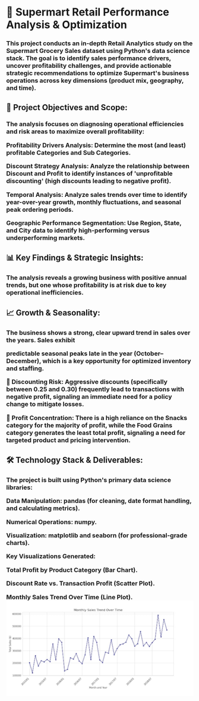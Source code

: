 <h1>🛒 Supermart Retail Performance Analysis & Optimization


<h3>This project conducts an in-depth Retail Analytics study on the Supermart Grocery Sales dataset using Python's data science stack. The goal is to identify sales performance drivers, uncover profitability challenges, and provide actionable strategic recommendations to optimize Supermart's business operations across key dimensions (product mix, geography, and time).

<h2>🎯 Project Objectives and Scope:

<h3>The analysis focuses on diagnosing operational efficiencies and risk areas to maximize overall profitability:


Profitability Drivers Analysis: Determine the most (and least) profitable Categories and Sub Categories.



Discount Strategy Analysis: Analyze the relationship between Discount and Profit to identify instances of 'unprofitable discounting' (high discounts leading to negative profit).



Temporal Analysis: Analyze sales trends over time to identify year-over-year growth, monthly fluctuations, and seasonal peak ordering periods.



Geographic Performance Segmentation: Use Region, State, and City data to identify high-performing versus underperforming markets.


<h2>📊 Key Findings & Strategic Insights:

<h3>The analysis reveals a 
growing business with positive annual trends, but one whose profitability is at risk due to key operational inefficiencies.


<h2>📈 Growth & Seasonality: 

<h3>The business shows a strong, clear upward trend in sales over the years. Sales exhibit 

predictable seasonal peaks late in the year (October–December), which is a key opportunity for optimized inventory and staffing.



🛑 Discounting Risk: Aggressive discounts (specifically between 0.25 and 0.30) frequently lead to transactions with negative profit, signaling an immediate need for a policy change to mitigate losses.



🍎 Profit Concentration: There is a high reliance on the Snacks category for the majority of profit, while the Food Grains category generates the least total profit, signaling a need for targeted product and pricing intervention.



<h2>🛠️ Technology Stack & Deliverables:

<h3>The project is built using Python's primary data science libraries:


Data Manipulation: pandas (for cleaning, date format handling, and calculating metrics).



Numerical Operations: numpy.


Visualization: matplotlib and seaborn (for professional-grade charts).

Key Visualizations Generated:


Total Profit by Product Category (Bar Chart).


Discount Rate vs. Transaction Profit (Scatter Plot).


Monthly Sales Trend Over Time (Line Plot).
![Image Alt](https://github.com/Srujan-hash/Supermart-Grocery-Sales--Retail-Analytics/blob/3833f9665b5f9f6778f47020525feac11d3f9a5f/WhatsApp%20Image%202025-10-05%20at%2021.59.22_171709ba.jpg)








